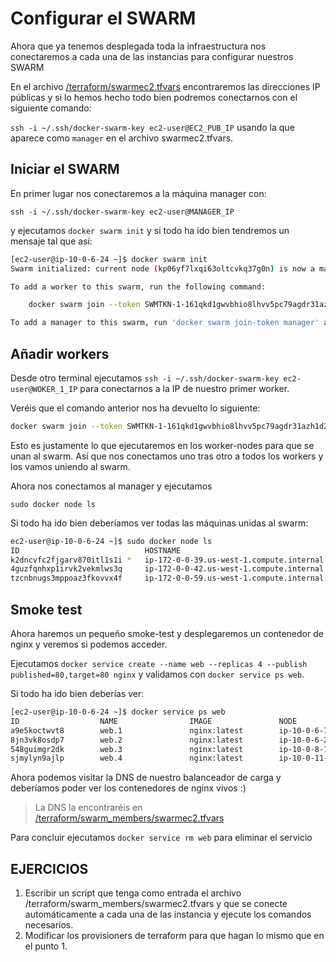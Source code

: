 # Configurar el SWARM

Ahora que ya tenemos desplegada toda la infraestructura nos conectaremos a cada una de las instancias para configurar nuestros SWARM

En el archivo [/terraform/swarmec2.tfvars](../../terraform/swarmec2.tfvars) encontraremos las direcciones IP públicas y si lo hemos hecho todo bien podremos conectarnos con el siguiente comando:

``ssh -i ~/.ssh/docker-swarm-key ec2-user@EC2_PUB_IP`` usando la que aparece como `manager` en el archivo swarmec2.tfvars.

## Iniciar el SWARM

En primer lugar nos conectaremos a la máquina manager con:

``ssh -i ~/.ssh/docker-swarm-key ec2-user@MANAGER_IP``

y ejecutamos ``docker swarm init`` y si todo ha ido bien tendremos un mensaje tal que así:

```bash
[ec2-user@ip-10-0-6-24 ~]$ docker swarm init
Swarm initialized: current node (kp06yf7lxqi63oltcvkq37g0n) is now a manager.

To add a worker to this swarm, run the following command:

    docker swarm join --token SWMTKN-1-161qkd1gwvbhio8lhvv5pc79agdr31azh1d253oe1ed2dg6oku-60eyb1ltfl0w29sjw6ypfft95 10.0.6.24:2377

To add a manager to this swarm, run 'docker swarm join-token manager' and follow the instructions.
```

## Añadir workers

Desde otro terminal ejecutamos ``ssh -i ~/.ssh/docker-swarm-key ec2-user@WOKER_1_IP`` para conectarnos a la IP de nuestro primer worker.

Veréis que el comando anterior nos ha devuelto lo siguiente:

```bash
docker swarm join --token SWMTKN-1-161qkd1gwvbhio8lhvv5pc79agdr31azh1d253oe1ed2dg6oku-60eyb1ltfl0w29sjw6ypfft95 10.0.6.24:2377
```

Esto es justamente lo que ejecutaremos en los worker-nodes para que se unan al swarm. Así que nos conectamos uno tras otro a todos los workers y los vamos uniendo al swarm.

Ahora nos conectamos al manager y ejecutamos

``sudo docker node ls``

Si todo ha ido bien deberíamos ver todas las máquinas unidas al swarm:

```bash
ec2-user@ip-10-0-6-24 ~]$ sudo docker node ls
ID                            HOSTNAME                                   STATUS              AVAILABILITY        MANAGER STATUS      ENGINE VERSION
k2dncvfc2fjgarv870itl1s1i *   ip-172-0-0-39.us-west-1.compute.internal   Ready               Active              Leader              19.03.13-ce
4guzfqnhxp1irvk2vekmlws3q     ip-172-0-0-42.us-west-1.compute.internal   Ready               Active                                  19.03.13-ce
tzcnbnugs3mppoaz3fkovvx4f     ip-172-0-0-59.us-west-1.compute.internal   Ready               Active                                  19.03.13-ce
```

## Smoke test

Ahora haremos un pequeño smoke-test y desplegaremos un contenedor de nginx y veremos si podemos acceder. 

Ejecutamos ``docker service create --name web --replicas 4 --publish published=80,target=80 nginx`` y validamos con ``docker service ps web``.

Si todo ha ido bien deberías ver:
```bash
[ec2-user@ip-10-0-6-24 ~]$ docker service ps web
ID                  NAME                IMAGE               NODE                         DESIRED STATE       CURRENT STATE            ERROR               PORTS
a9e5koctwvt8        web.1               nginx:latest        ip-10-0-6-70.ec2.internal    Running             Running 14 seconds ago                       
8jn3vk8osdp7        web.2               nginx:latest        ip-10-0-6-24.ec2.internal    Running             Running 18 seconds ago                       
548guimgr2dk        web.3               nginx:latest        ip-10-0-8-173.ec2.internal   Running             Running 13 seconds ago                       
sjmylyn9ajlp        web.4               nginx:latest        ip-10-0-11-10.ec2.internal   Running             Running 18 seconds ago       
```

Ahora podemos visitar la DNS de nuestro balanceador de carga y deberíamos poder ver los contenedores de nginx vivos :)
> La DNS la encontraréis en [/terraform/swarm_members/swarmec2.tfvars](../../terraform/swarm_members/swarmec2.tfvars)

Para concluir ejecutamos `docker service rm web` para eliminar el servicio

## EJERCICIOS

1. Escribir un script que tenga como entrada el archivo /terraform/swarm_members/swarmec2.tfvars y que se conecte automáticamente a cada una de las instancia y ejecute los comandos necesarios.
2. Modificar los provisioners de terraform para que hagan lo mismo que en el punto 1.